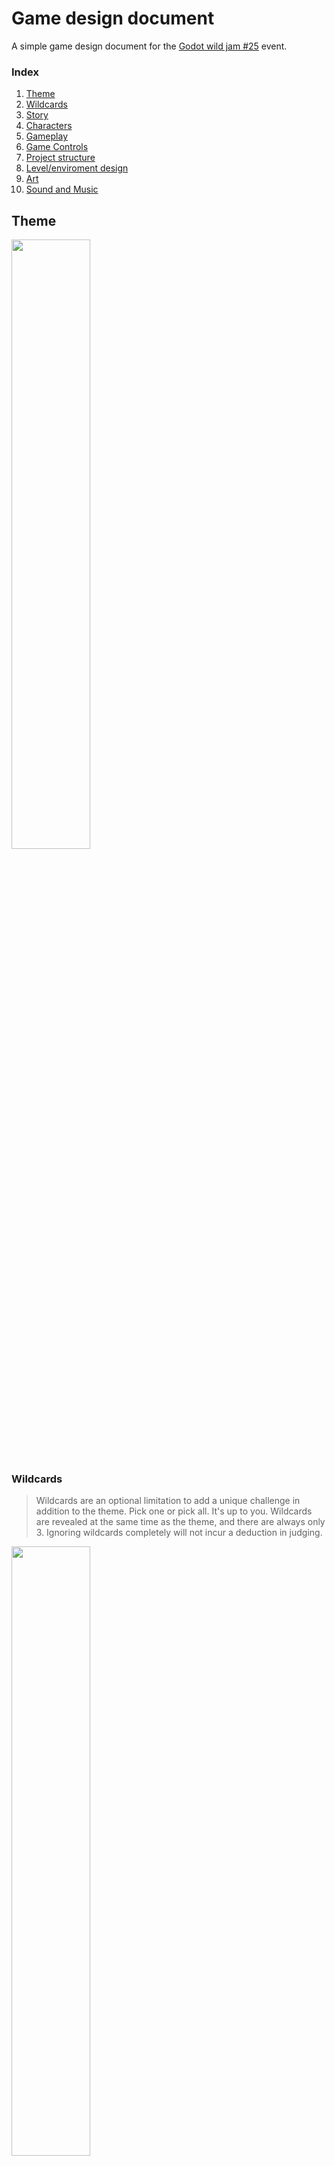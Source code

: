 
# Game design document

A simple game design document for the [Godot wild jam #25](https://itch.io/jam/godot-wild-jam-25) event.

### Index
1. [Theme](#theme)
1. [Wildcards](#wildcards)
1. [Story](#story)
1. [Characters](#characters)
1. [Gameplay](#gameplay)
1. [Game Controls](#game-controls)
1. [Project structure](#project-structure)
1. [Level/enviroment design](#levelenvironment-design)
1. [Art](#art)
1. [Sound and Music](#sound-and-music)


## Theme
<img src="https://img.itch.zone/aW1nLzQyMjQyNjkucG5n/original/er%2BJth.png" width="50%"/>

### Wildcards
> Wildcards are an optional limitation to add a unique challenge in addition to the theme.
Pick one or pick all. It's up to you. Wildcards are revealed at the same 
time as the theme, and there are always only 3. Ignoring wildcards completely will not incur a deduction in judging.

<img src="https://img.itch.zone/aW1nLzQyMjQyNzkucG5n/original/VwakEU.png" width="50%"/>

### Selected wild cards:
- [x] HUD Less
- [ ] Traditionalist.
- [ ] Forbidden Fruit.

## Story

Time traveler from dystopian future and  you trying to prevent global catastrophe which leads to this kind of future. Seeking a way to close the portals that bring the corruption to the world.

## Characters
TBD

## Level/environment design

TBD

## Gameplay

- 2D platform movement with double jump.
- Objective is to get "key" to close the portal.

Player can toggle between 2 states: Light (default) and Dark.

#### Light mode:

Default mode. Player can interact in the current world and is unable to see or interact with dark dimension.

#### Dark mode:

When this state is selected the player would have an aurea / area that will expand and move around the character.
This state allows the player to see hidden objects, obstacles, etc..

#### Obstacles:

TBD

#### Objects / items:

TBD

## Game Controls
| Action | Input | Description |
| ------ | ----- | ----------- |
| player_move_left | Keyboard key: `A` | Move player to the left... |
| player_move_right  | Keyboard key: `S` | Move player to the right... |
| player_jump  | Keyboard key: `W` | Jump, press twice to doulble jump... |
| player_toggle  | Keyboard key: `SPACE` | Toggle mode: Light / Dark ... |

## Project structure
>
> - assets
>   - sprites / images
>   - music / sound fx
>   - fonts
>   - ...
> - scenes
>   - Level
>   - ...
> - scripts
>   - Autoload / Global
>   - ...


## Art
TBD
## Sound and Music
TBD


